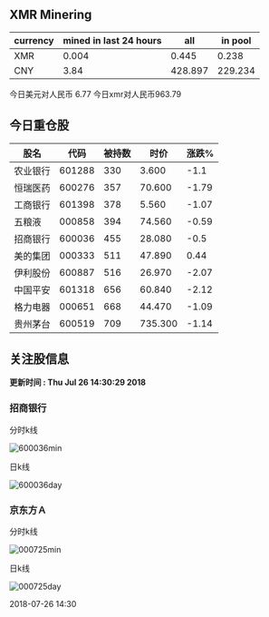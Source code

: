 ## XMR Minering

|currency|mined in last 24 hours|all|in pool|
|---|---|---|---|
|XMR|0.004|0.445|0.238|
|CNY|3.84|428.897|229.234|

今日美元对人民币 6.77	今日xmr对人民币963.79


## 今日重仓股 

|股名|代码|被持数|时价|涨跌%|
|---|---|---|---|---|
|农业银行|601288|330|3.600|-1.1|
|恒瑞医药|600276|357|70.600|-1.79|
|工商银行|601398|378|5.560|-1.07|
|五粮液|000858|394|74.560|-0.59|
|招商银行|600036|455|28.080|-0.5|
|美的集团|000333|511|47.890|0.44|
|伊利股份|600887|516|26.970|-2.07|
|中国平安|601318|656|60.840|-2.12|
|格力电器|000651|668|44.470|-1.09|
|贵州茅台|600519|709|735.300|-1.14|

## 关注股信息
**更新时间 : Thu Jul 26 14:30:29 2018**
### 招商银行 
分时k线

![600036min](http://image.sinajs.cn/newchart/min/n/sh600036.gif)

日k线

![600036day](http://image.sinajs.cn/newchart/daily/n/sh600036.gif)

### 京东方Ａ 
分时k线

![000725min](http://image.sinajs.cn/newchart/min/n/sz000725.gif)

日k线

![000725day](http://image.sinajs.cn/newchart/daily/n/sz000725.gif)

2018-07-26 14:30